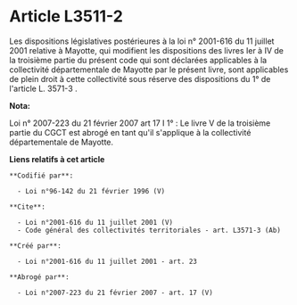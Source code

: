 # Article L3511-2

Les dispositions législatives postérieures à la loi n° 2001-616 du 11 juillet 2001 relative à Mayotte, qui modifient les
dispositions des livres Ier à IV de la troisième partie du présent code qui sont déclarées applicables à la collectivité
départementale de Mayotte par le présent livre, sont applicables de plein droit à cette collectivité sous réserve des
dispositions du 1° de l'article  L. 3571-3 .

**Nota:**

Loi n° 2007-223 du 21 février 2007 art 17 I 1° : Le livre V de la troisième  partie du CGCT est abrogé en tant qu'il
s'applique à la collectivité  départementale de Mayotte.

**Liens relatifs à cet article**

	**Codifié par**:

	  - Loi n°96-142 du 21 février 1996 (V)

	**Cite**:

	  - Loi n°2001-616 du 11 juillet 2001 (V)
	  - Code général des collectivités territoriales - art. L3571-3 (Ab)

	**Créé par**:

	  - Loi n°2001-616 du 11 juillet 2001 - art. 23

	**Abrogé par**:

	  - Loi n°2007-223 du 21 février 2007 - art. 17 (V)
